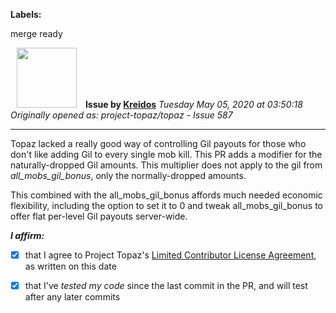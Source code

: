 **Labels:**

merge ready



<a href="https://github.com/Kreidos"><img src="https://avatars0.githubusercontent.com/u/12466395?v=4" width="96" height="96" hspace="10"></img></a> **Issue by [Kreidos](https://github.com/Kreidos)**
_Tuesday May 05, 2020 at 03:50:18_
_Originally opened as: project-topaz/topaz - Issue 587_

----

Topaz lacked a really good way of controlling Gil payouts for those who don't like adding Gil to every single mob kill. This PR adds a modifier for the naturally-dropped Gil amounts. This multiplier does not apply to the gil from *all_mobs_gil_bonus*, only the normally-dropped amounts.

This combined with the all_mobs_gil_bonus affords much needed economic flexibility, including the option to set it to 0 and tweak all_mobs_gil_bonus to offer flat per-level Gil payouts server-wide.

<!-- place 'x' mark between square [] brackets to affirm: -->
**_I affirm:_**
- [x] that I agree to Project Topaz's [Limited Contributor License Agreement](http://project-topaz.com/blob/release/CONTRIBUTOR_AGREEMENT.md), as written on this date
- [x] that I've _tested my code_ since the last commit in the PR, and will test after any later commits


